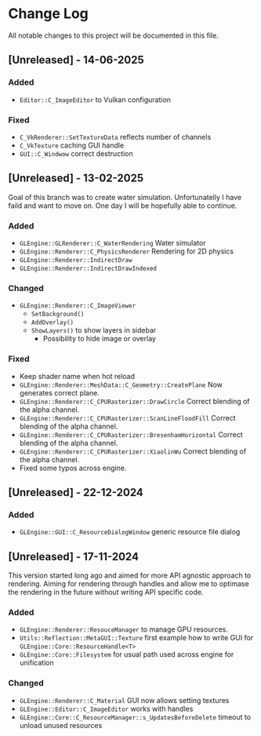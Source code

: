 
# Change Log
All notable changes to this project will be documented in this file.

## [Unreleased] - 14-06-2025
### Added
- `Editor::C_ImageEditor` to Vulkan configuration
### Fixed
- `C_VkRenderer::SetTextureData` reflects number of channels
- `C_VkTexture` caching GUI handle
- `GUI::C_Windwow` correct destruction

## [Unreleased] - 13-02-2025

Goal of this branch was to create water simulation. Unfortunatelly I have faild and want to move on. One day I will be hopefully able to continue.

### Added
- `GLEngine::GLRenderer::C_WaterRendering` Water simulator
- `GLEngine::Renderer::C_PhysicsRenderer` Rendering for 2D physics
- `GLEngine::Renderer::IndirectDraw`
- `GLEngine::Renderer::IndirectDrawIndexed`

### Changed
- `GLEngine::Renderer::C_ImageViewer`
    - `SetBackground()`
    - `AddOverlay()`
    - `ShowLayers()` to show layers in sidebar
        - Possibility to hide image or overlay

### Fixed
- Keep shader name when hot reload
- `GLEngine::Renderer::MeshData::C_Geometry::CreatePlane` Now generates correct plane.
- `GLEngine::Renderer::C_CPURasterizer::DrawCircle` Correct blending of the alpha channel.
- `GLEngine::Renderer::C_CPURasterizer::ScanLineFloodFill` Correct blending of the alpha channel.
- `GLEngine::Renderer::C_CPURasterizer::BresenhamHorizontal` Correct blending of the alpha channel.
- `GLEngine::Renderer::C_CPURasterizer::XiaolinWu` Correct blending of the alpha channel.
- Fixed some typos across engine.

## [Unreleased] - 22-12-2024
### Added
- `GLEngine::GUI::C_ResourceDialogWindow` generic resource file dialog

## [Unreleased] - 17-11-2024

This version started long ago and aimed for more API agnostic approach to rendering. Aiming for rendering through handles and allow me to optimase the rendering in the future without writing API specific code.

### Added

- `GLEngine::Renderer::ResouceManager` to manage GPU resources.
- `Utils::Reflection::MetaGUI::Texture` first example how to write GUI for `GLEngine::Core::ResourceHandle<T>`
- `GLEngine::Core::Filesystem` for usual path used across engine for unification

### Changed

- `GLEngine::Renderer::C_Material` GUI now allows setting textures
- `GLEngine::Editor::C_ImageEditor` works with handles
- `GLEngine::Core::C_ResourceManager::s_UpdatesBeforeDelete` timeout to unload unused resources

